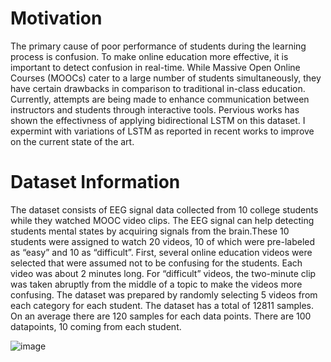 # Motivation

The primary cause of poor performance of students during the learning process is confusion. To make online education more effective, it is important to detect confusion in real-time. While Massive Open Online Courses (MOOCs) cater to a large number of students simultaneously, they have certain drawbacks in comparison to traditional in-class education. Currently, attempts are being made to enhance communication between instructors and students through interactive tools. Pervious works has shown the effectivness of applying bidirectional LSTM on this dataset. I expermint with variations of LSTM as reported in recent works to improve on the current state of the art.

# Dataset Information

The dataset consists of EEG signal data collected from 10 college students while they watched MOOC video clips. The EEG signal can help detecting students mental states by acquiring signals from the brain.These 10 students were assigned to watch 20 videos, 10 of which were pre-labeled as “easy” and 10 as “difficult”. First, several online education videos were selected that were assumed not to be confusing for the students. Each video was about 2 minutes long. For “difficult” videos, the two-minute clip was taken abruptly from the middle of a topic to make the videos more confusing. The dataset was prepared by randomly selecting 5 videos from each category for each student. The dataset has a total of 12811 samples. On an average there are 120 samples for each data points. There are 100 datapoints, 10 coming from each student.

![image](https://github.com/shalabs/detecting-confusion-in-students/assets/80707214/b6735813-0e74-44b5-a40d-2c7d7d352a8b)
